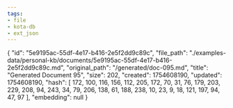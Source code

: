 ```yaml
---
tags:
- file
- kota-db
- ext_json
---
```

{
  "id": "5e9195ac-55df-4e17-b416-2e5f2dd9c89c",
  "file_path": "./examples-data/personal-kb/documents/5e9195ac-55df-4e17-b416-2e5f2dd9c89c.md",
  "original_path": "/generated/doc-095.md",
  "title": "Generated Document 95",
  "size": 202,
  "created": 1754608190,
  "updated": 1754608190,
  "hash": [
    172,
    100,
    116,
    156,
    112,
    205,
    172,
    70,
    31,
    76,
    179,
    203,
    229,
    208,
    94,
    243,
    34,
    79,
    206,
    138,
    61,
    188,
    238,
    10,
    23,
    9,
    18,
    121,
    197,
    94,
    47,
    97
  ],
  "embedding": null
}